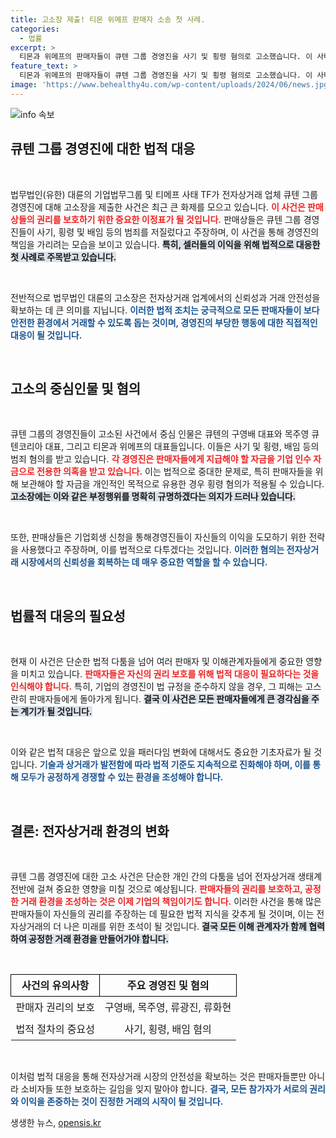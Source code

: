 ```yaml
---
title: 고소장 제출! 티몬 위메프 판매자 소송 첫 사례.
categories:
  - 법률
excerpt: >
  티몬과 위메프의 판매자들이 큐텐 그룹 경영진을 사기 및 횡령 혐의로 고소했습니다. 이 사태는 그간의 부정의 정점으로, 경영진의 자금 유용 의혹이 불거졌습니다. 판매자들의 권리 보호를 위한 첫 발걸음이 될지 주목됩니다!
feature_text: >
  티몬과 위메프의 판매자들이 큐텐 그룹 경영진을 사기 및 횡령 혐의로 고소했습니다. 이 사태는 그간의 부정의 정점으로, 경영진의 자금 유용 의혹이 불거졌습니다. 판매자들의 권리 보호를 위한 첫 발걸음이 될지 주목됩니다!
image: 'https://www.behealthy4u.com/wp-content/uploads/2024/06/news.jpg'
---
```


<p><img src="https://www.behealthy4u.com/wp-content/uploads/2024/06/news.jpg" alt="info 속보" /></p>

<h2 data-ke-size="size26">큐텐 그룹 경영진에 대한 법적 대응</h2>

<p data-ke-size="size16">&nbsp;</p>

<p>법무법인(유한) 대륜의 기업법무그룹 및 티메프 사태 TF가 전자상거래 업체 큐텐 그룹 경영진에 대해 고소장을 제출한 사건은 최근 큰 화제를 모으고 있습니다. <b><span style="color: #ee2323;">이 사건은 판매상들의 권리를 보호하기 위한 중요한 이정표가 될 것입니다.</span></b> 판매상들은 큐텐 그룹 경영진들이 사기, 횡령 및 배임 등의 범죄를 저질렀다고 주장하며, 이 사건을 통해 경영진의 책임을 가리려는 모습을 보이고 있습니다. <b><span style="background-color: #21538527;">특히, 셀러들의 이익을 위해 법적으로 대응한 첫 사례로 주목받고 있습니다.</span></b></p>

<p data-ke-size="size16">&nbsp;</p>

<p>전반적으로 법무법인 대륜의 고소장은 전자상거래 업계에서의 신뢰성과 거래 안전성을 확보하는 데 큰 의미를 지닙니다. <b><span style="color: #1a5490;">이러한 법적 조치는 궁극적으로 모든 판매자들이 보다 안전한 환경에서 거래할 수 있도록 돕는 것이며, 경영진의 부당한 행동에 대한 직접적인 대응이 될 것입니다.</span></b></p>

<p data-ke-size="size16">&nbsp;</p>

<h2 data-ke-size="size26">고소의 중심인물 및 혐의</h2>

<p data-ke-size="size16">&nbsp;</p>

<p>큐텐 그룹의 경영진들이 고소된 사건에서 중심 인물은 큐텐의 구영배 대표와 목주영 큐텐코리아 대표, 그리고 티몬과 위메프의 대표들입니다. 이들은 사기 및 횡령, 배임 등의 범죄 혐의를 받고 있습니다. <b><span style="color: #ee2323;">각 경영진은 판매자들에게 지급해야 할 자금을 기업 인수 자금으로 전용한 의혹을 받고 있습니다.</span></b> 이는 법적으로 중대한 문제로, 특히 판매자들을 위해 보관해야 할 자금을 개인적인 목적으로 유용한 경우 횡령 혐의가 적용될 수 있습니다. <b><span style="background-color: #21538527;">고소장에는 이와 같은 부정행위를 명확히 규명하겠다는 의지가 드러나 있습니다.</span></b></p>

<p data-ke-size="size16">&nbsp;</p>

<p>또한, 판매상들은 기업회생 신청을 통해경영진들이 자신들의 이익을 도모하기 위한 전략을 사용했다고 주장하며, 이를 법적으로 다투겠다는 것입니다. <b><span style="color: #1a5490;">이러한 혐의는 전자상거래 시장에서의 신뢰성을 회복하는 데 매우 중요한 역할을 할 수 있습니다.</span></b></p>

<p data-ke-size="size16">&nbsp;</p>

<h2 data-ke-size="size26">법률적 대응의 필요성</h2>

<p data-ke-size="size16">&nbsp;</p>

<p>현재 이 사건은 단순한 법적 다툼을 넘어 여러 판매자 및 이해관계자들에게 중요한 영향을 미치고 있습니다. <b><span style="color: #ee2323;">판매자들은 자신의 권리 보호를 위해 법적 대응이 필요하다는 것을 인식해야 합니다.</span></b> 특히, 기업의 경영진이 법 규정을 준수하지 않을 경우, 그 피해는 고스란히 판매자들에게 돌아가게 됩니다. <b><span style="background-color: #21538527;">결국 이 사건은 모든 판매자들에게 큰 경각심을 주는 계기가 될 것입니다.</span></b></p>

<p data-ke-size="size16">&nbsp;</p>

<p>이와 같은 법적 대응은 앞으로 있을 패러다임 변화에 대해서도 중요한 기초자료가 될 것입니다. <b><span style="color: #1a5490;">기술과 상거래가 발전함에 따라 법적 기준도 지속적으로 진화해야 하며, 이를 통해 모두가 공정하게 경쟁할 수 있는 환경을 조성해야 합니다.</span></b></p>

<p data-ke-size="size16">&nbsp;</p>

<h2 data-ke-size="size26">결론: 전자상거래 환경의 변화</h2>

<p data-ke-size="size16">&nbsp;</p>

<p>큐텐 그룹 경영진에 대한 고소 사건은 단순한 개인 간의 다툼을 넘어 전자상거래 생태계 전반에 걸쳐 중요한 영향을 미칠 것으로 예상됩니다. <b><span style="color: #ee2323;">판매자들의 권리를 보호하고, 공정한 거래 환경을 조성하는 것은 이제 기업의 책임이기도 합니다.</span></b> 이러한 사건을 통해 많은 판매자들이 자신들의 권리를 주장하는 데 필요한 법적 지식을 갖추게 될 것이며, 이는 전자상거래의 더 나은 미래를 위한 초석이 될 것입니다. <b><span style="background-color: #21538527;">결국 모든 이해 관계자가 함께 협력하여 공정한 거래 환경을 만들어가야 합니다.</span></b> </p>

<p data-ke-size="size16">&nbsp;</p> 

<table style="width: 100%; border-collapse: collapse;"> 
<tr> 
<td style="text-align: center; border: 1px solid black; height: 35px;"><b>사건의 유의사항</b></td> 
<td style="text-align: center; border: 1px solid black; height: 35px;"><b>주요 경영진 및 혐의</b></td> 
</tr> 
<tr> 
<td style="text-align: center; height: 35px;">판매자 권리의 보호</td> 
<td style="text-align: center; height: 35px;">구영배, 목주영, 류광진, 류화현</td> 
</tr> 
<tr> 
<td style="text-align: center; height: 35px;">법적 절차의 중요성</td> 
<td style="text-align: center; height: 35px;">사기, 횡령, 배임 혐의</td> 
</tr> 
</table> 

<p data-ke-size="size16">&nbsp;</p>

<p>이처럼 법적 대응을 통해 전자상거래 시장의 안전성을 확보하는 것은 판매자들뿐만 아니라 소비자들 또한 보호하는 길임을 잊지 말아야 합니다. <b><span style="color: #1a5490;">결국, 모든 참가자가 서로의 권리와 이익을 존중하는 것이 진정한 거래의 시작이 될 것입니다.</span></b></p>
생생한 뉴스, <a href="https://opensis.kr" rel="dofollow">opensis.kr</a>


